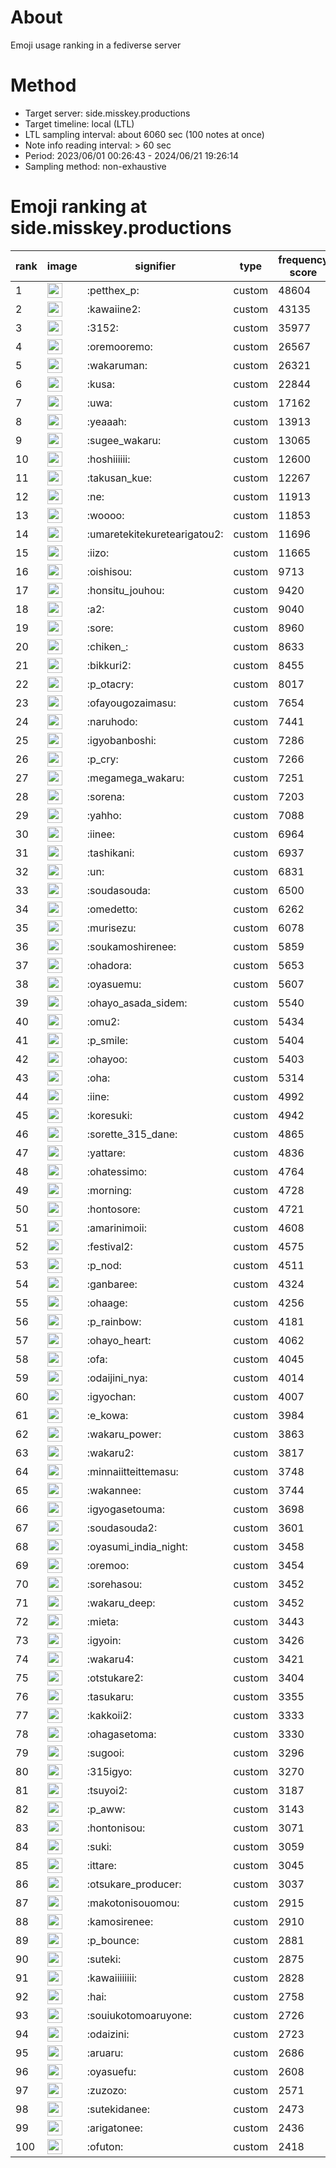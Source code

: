 # About
Emoji usage ranking in a fediverse server

# Method
- Target server: side.misskey.productions
- Target timeline: local (LTL)
- LTL sampling interval: about 6060 sec (100 notes at once)
- Note info reading interval: > 60 sec
- Period: 2023/06/01 00:26:43 - 2024/06/21 19:26:14 
- Sampling method: non-exhaustive

# Emoji ranking at side.misskey.productions

|rank|image|signifier|type|frequency score|
|----|----|----|----|----|
|1|<img height="24" src="https://side.misskey.productions/emoji/petthex_p.webp">|:petthex_p:|custom|48604|
|2|<img height="24" src="https://side.misskey.productions/emoji/kawaiine2.webp">|:kawaiine2:|custom|43135|
|3|<img height="24" src="https://side.misskey.productions/emoji/3152.webp">|:3152:|custom|35977|
|4|<img height="24" src="https://side.misskey.productions/emoji/oremooremo.webp">|:oremooremo:|custom|26567|
|5|<img height="24" src="https://side.misskey.productions/emoji/wakaruman.webp">|:wakaruman:|custom|26321|
|6|<img height="24" src="https://side.misskey.productions/emoji/kusa.webp">|:kusa:|custom|22844|
|7|<img height="24" src="https://side.misskey.productions/emoji/uwa.webp">|:uwa:|custom|17162|
|8|<img height="24" src="https://side.misskey.productions/emoji/yeaaah.webp">|:yeaaah:|custom|13913|
|9|<img height="24" src="https://side.misskey.productions/emoji/sugee_wakaru.webp">|:sugee_wakaru:|custom|13065|
|10|<img height="24" src="https://side.misskey.productions/emoji/hoshiiiiii.webp">|:hoshiiiiii:|custom|12600|
|11|<img height="24" src="https://side.misskey.productions/emoji/takusan_kue.webp">|:takusan_kue:|custom|12267|
|12|<img height="24" src="https://side.misskey.productions/emoji/ne.webp">|:ne:|custom|11913|
|13|<img height="24" src="https://side.misskey.productions/emoji/woooo.webp">|:woooo:|custom|11853|
|14|<img height="24" src="https://side.misskey.productions/emoji/umaretekitekuretearigatou2.webp">|:umaretekitekuretearigatou2:|custom|11696|
|15|<img height="24" src="https://side.misskey.productions/emoji/iizo.webp">|:iizo:|custom|11665|
|16|<img height="24" src="https://side.misskey.productions/emoji/oishisou.webp">|:oishisou:|custom|9713|
|17|<img height="24" src="https://side.misskey.productions/emoji/honsitu_jouhou.webp">|:honsitu_jouhou:|custom|9420|
|18|<img height="24" src="https://side.misskey.productions/emoji/a2.webp">|:a2:|custom|9040|
|19|<img height="24" src="https://side.misskey.productions/emoji/sore.webp">|:sore:|custom|8960|
|20|<img height="24" src="https://side.misskey.productions/emoji/chiken_.webp">|:chiken_:|custom|8633|
|21|<img height="24" src="https://side.misskey.productions/emoji/bikkuri2.webp">|:bikkuri2:|custom|8455|
|22|<img height="24" src="https://side.misskey.productions/emoji/p_otacry.webp">|:p_otacry:|custom|8017|
|23|<img height="24" src="https://side.misskey.productions/emoji/ofayougozaimasu.webp">|:ofayougozaimasu:|custom|7654|
|24|<img height="24" src="https://side.misskey.productions/emoji/naruhodo.webp">|:naruhodo:|custom|7441|
|25|<img height="24" src="https://side.misskey.productions/emoji/igyobanboshi.webp">|:igyobanboshi:|custom|7286|
|26|<img height="24" src="https://side.misskey.productions/emoji/p_cry.webp">|:p_cry:|custom|7266|
|27|<img height="24" src="https://side.misskey.productions/emoji/megamega_wakaru.webp">|:megamega_wakaru:|custom|7251|
|28|<img height="24" src="https://side.misskey.productions/emoji/sorena.webp">|:sorena:|custom|7203|
|29|<img height="24" src="https://side.misskey.productions/emoji/yahho.webp">|:yahho:|custom|7088|
|30|<img height="24" src="https://side.misskey.productions/emoji/iinee.webp">|:iinee:|custom|6964|
|31|<img height="24" src="https://side.misskey.productions/emoji/tashikani.webp">|:tashikani:|custom|6937|
|32|<img height="24" src="https://side.misskey.productions/emoji/un.webp">|:un:|custom|6831|
|33|<img height="24" src="https://side.misskey.productions/emoji/soudasouda.webp">|:soudasouda:|custom|6500|
|34|<img height="24" src="https://side.misskey.productions/emoji/omedetto.webp">|:omedetto:|custom|6262|
|35|<img height="24" src="https://side.misskey.productions/emoji/murisezu.webp">|:murisezu:|custom|6078|
|36|<img height="24" src="https://side.misskey.productions/emoji/soukamoshirenee.webp">|:soukamoshirenee:|custom|5859|
|37|<img height="24" src="https://side.misskey.productions/emoji/ohadora.webp">|:ohadora:|custom|5653|
|38|<img height="24" src="https://side.misskey.productions/emoji/oyasuemu.webp">|:oyasuemu:|custom|5607|
|39|<img height="24" src="https://side.misskey.productions/emoji/ohayo_asada_sidem.webp">|:ohayo_asada_sidem:|custom|5540|
|40|<img height="24" src="https://side.misskey.productions/emoji/omu2.webp">|:omu2:|custom|5434|
|41|<img height="24" src="https://side.misskey.productions/emoji/p_smile.webp">|:p_smile:|custom|5404|
|42|<img height="24" src="https://side.misskey.productions/emoji/ohayoo.webp">|:ohayoo:|custom|5403|
|43|<img height="24" src="https://side.misskey.productions/emoji/oha.webp">|:oha:|custom|5314|
|44|<img height="24" src="https://side.misskey.productions/emoji/iine.webp">|:iine:|custom|4992|
|45|<img height="24" src="https://side.misskey.productions/emoji/koresuki.webp">|:koresuki:|custom|4942|
|46|<img height="24" src="https://side.misskey.productions/emoji/sorette_315_dane.webp">|:sorette_315_dane:|custom|4865|
|47|<img height="24" src="https://side.misskey.productions/emoji/yattare.webp">|:yattare:|custom|4836|
|48|<img height="24" src="https://side.misskey.productions/emoji/ohatessimo.webp">|:ohatessimo:|custom|4764|
|49|<img height="24" src="https://side.misskey.productions/emoji/morning.webp">|:morning:|custom|4728|
|50|<img height="24" src="https://side.misskey.productions/emoji/hontosore.webp">|:hontosore:|custom|4721|
|51|<img height="24" src="https://side.misskey.productions/emoji/amarinimoii.webp">|:amarinimoii:|custom|4608|
|52|<img height="24" src="https://side.misskey.productions/emoji/festival2.webp">|:festival2:|custom|4575|
|53|<img height="24" src="https://side.misskey.productions/emoji/p_nod.webp">|:p_nod:|custom|4511|
|54|<img height="24" src="https://side.misskey.productions/emoji/ganbaree.webp">|:ganbaree:|custom|4324|
|55|<img height="24" src="https://side.misskey.productions/emoji/ohaage.webp">|:ohaage:|custom|4256|
|56|<img height="24" src="https://side.misskey.productions/emoji/p_rainbow.webp">|:p_rainbow:|custom|4181|
|57|<img height="24" src="https://side.misskey.productions/emoji/ohayo_heart.webp">|:ohayo_heart:|custom|4062|
|58|<img height="24" src="https://side.misskey.productions/emoji/ofa.webp">|:ofa:|custom|4045|
|59|<img height="24" src="https://side.misskey.productions/emoji/odaijini_nya.webp">|:odaijini_nya:|custom|4014|
|60|<img height="24" src="https://side.misskey.productions/emoji/igyochan.webp">|:igyochan:|custom|4007|
|61|<img height="24" src="https://side.misskey.productions/emoji/e_kowa.webp">|:e_kowa:|custom|3984|
|62|<img height="24" src="https://side.misskey.productions/emoji/wakaru_power.webp">|:wakaru_power:|custom|3863|
|63|<img height="24" src="https://side.misskey.productions/emoji/wakaru2.webp">|:wakaru2:|custom|3817|
|64|<img height="24" src="https://side.misskey.productions/emoji/minnaiitteittemasu.webp">|:minnaiitteittemasu:|custom|3748|
|65|<img height="24" src="https://side.misskey.productions/emoji/wakannee.webp">|:wakannee:|custom|3744|
|66|<img height="24" src="https://side.misskey.productions/emoji/igyogasetouma.webp">|:igyogasetouma:|custom|3698|
|67|<img height="24" src="https://side.misskey.productions/emoji/soudasouda2.webp">|:soudasouda2:|custom|3601|
|68|<img height="24" src="https://side.misskey.productions/emoji/oyasumi_india_night.webp">|:oyasumi_india_night:|custom|3458|
|69|<img height="24" src="https://side.misskey.productions/emoji/oremoo.webp">|:oremoo:|custom|3454|
|70|<img height="24" src="https://side.misskey.productions/emoji/sorehasou.webp">|:sorehasou:|custom|3452|
|71|<img height="24" src="https://side.misskey.productions/emoji/wakaru_deep.webp">|:wakaru_deep:|custom|3452|
|72|<img height="24" src="https://side.misskey.productions/emoji/mieta.webp">|:mieta:|custom|3443|
|73|<img height="24" src="https://side.misskey.productions/emoji/igyoin.webp">|:igyoin:|custom|3426|
|74|<img height="24" src="https://side.misskey.productions/emoji/wakaru4.webp">|:wakaru4:|custom|3421|
|75|<img height="24" src="https://side.misskey.productions/emoji/otstukare2.webp">|:otstukare2:|custom|3404|
|76|<img height="24" src="https://side.misskey.productions/emoji/tasukaru.webp">|:tasukaru:|custom|3355|
|77|<img height="24" src="https://side.misskey.productions/emoji/kakkoii2.webp">|:kakkoii2:|custom|3333|
|78|<img height="24" src="https://side.misskey.productions/emoji/ohagasetoma.webp">|:ohagasetoma:|custom|3330|
|79|<img height="24" src="https://side.misskey.productions/emoji/sugooi.webp">|:sugooi:|custom|3296|
|80|<img height="24" src="https://side.misskey.productions/emoji/315igyo.webp">|:315igyo:|custom|3270|
|81|<img height="24" src="https://side.misskey.productions/emoji/tsuyoi2.webp">|:tsuyoi2:|custom|3187|
|82|<img height="24" src="https://side.misskey.productions/emoji/p_aww.webp">|:p_aww:|custom|3143|
|83|<img height="24" src="https://side.misskey.productions/emoji/hontonisou.webp">|:hontonisou:|custom|3071|
|84|<img height="24" src="https://side.misskey.productions/emoji/suki.webp">|:suki:|custom|3059|
|85|<img height="24" src="https://side.misskey.productions/emoji/ittare.webp">|:ittare:|custom|3045|
|86|<img height="24" src="https://side.misskey.productions/emoji/otsukare_producer.webp">|:otsukare_producer:|custom|3037|
|87|<img height="24" src="https://side.misskey.productions/emoji/makotonisouomou.webp">|:makotonisouomou:|custom|2915|
|88|<img height="24" src="https://side.misskey.productions/emoji/kamosirenee.webp">|:kamosirenee:|custom|2910|
|89|<img height="24" src="https://side.misskey.productions/emoji/p_bounce.webp">|:p_bounce:|custom|2881|
|90|<img height="24" src="https://side.misskey.productions/emoji/suteki.webp">|:suteki:|custom|2875|
|91|<img height="24" src="https://side.misskey.productions/emoji/kawaiiiiiiii.webp">|:kawaiiiiiiii:|custom|2828|
|92|<img height="24" src="https://side.misskey.productions/emoji/hai.webp">|:hai:|custom|2758|
|93|<img height="24" src="https://side.misskey.productions/emoji/souiukotomoaruyone.webp">|:souiukotomoaruyone:|custom|2726|
|94|<img height="24" src="https://side.misskey.productions/emoji/odaizini.webp">|:odaizini:|custom|2723|
|95|<img height="24" src="https://side.misskey.productions/emoji/aruaru.webp">|:aruaru:|custom|2686|
|96|<img height="24" src="https://side.misskey.productions/emoji/oyasuefu.webp">|:oyasuefu:|custom|2608|
|97|<img height="24" src="https://side.misskey.productions/emoji/zuzozo.webp">|:zuzozo:|custom|2571|
|98|<img height="24" src="https://side.misskey.productions/emoji/sutekidanee.webp">|:sutekidanee:|custom|2473|
|99|<img height="24" src="https://side.misskey.productions/emoji/arigatonee.webp">|:arigatonee:|custom|2436|
|100|<img height="24" src="https://side.misskey.productions/emoji/ofuton.webp">|:ofuton:|custom|2418|
